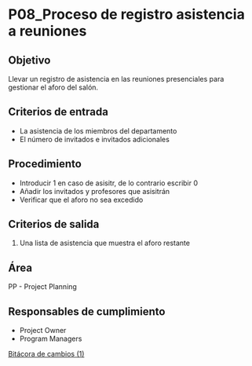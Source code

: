 # P08_Proceso de registro asistencia a reuniones

## Objetivo[](https://ace-software-development.github.io/Manual-de-Operaciones/docs/Procesos/P08_Proceso%20de%20registro%20de%20asistencia%20a%20reuniones#objetivo)

Llevar un registro de asistencia en las reuniones presenciales para gestionar el aforo del salón.

## Criterios de entrada[](https://ace-software-development.github.io/Manual-de-Operaciones/docs/Procesos/P08_Proceso%20de%20registro%20de%20asistencia%20a%20reuniones#criterios-de-entrada)

- La asistencia de los miembros del departamento
- El número de invitados e invitados adicionales

## Procedimiento[](https://ace-software-development.github.io/Manual-de-Operaciones/docs/Procesos/P08_Proceso%20de%20registro%20de%20asistencia%20a%20reuniones#procedimiento)

- Introducir 1 en caso de asisitr, de lo contrario escribir 0
- Añadir los invitados y profesores que asisitrán
- Verificar que el aforo no sea excedido

## Criterios de salida[](https://ace-software-development.github.io/Manual-de-Operaciones/docs/Procesos/P08_Proceso%20de%20registro%20de%20asistencia%20a%20reuniones#criterios-de-salida)

1) Una lista de asistencia que muestra el aforo restante

## Área[](https://ace-software-development.github.io/Manual-de-Operaciones/docs/Procesos/P08_Proceso%20de%20registro%20de%20asistencia%20a%20reuniones#%C3%A1rea)

PP - Project Planning

## Responsables de cumplimiento[](https://ace-software-development.github.io/Manual-de-Operaciones/docs/Procesos/P08_Proceso%20de%20registro%20de%20asistencia%20a%20reuniones#responsables-de-cumplimiento)

- Project Owner
- Program Managers

[Bitácora de cambios (1)](P08_Proceso%20de%20registro%20asistencia%20a%20reuniones%207d073fd5ae7b40beb465024fbe263d8b/Bita%CC%81cora%20de%20cambios%20(1)%208a11ad4a60d64a6fa5c2e0e825c0fde6.csv)